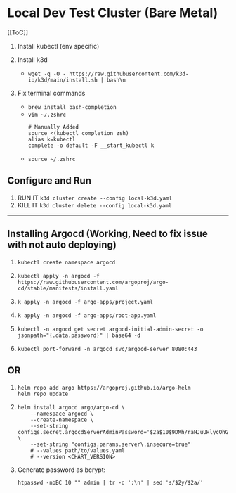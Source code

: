 # Local Dev Test Cluster (Bare Metal)

[[ToC]]

1. Install kubectl (env specific)

1. Install k3d
    - `wget -q -O - https://raw.githubusercontent.com/k3d-io/k3d/main/install.sh | bash\n`

1. Fix terminal commands
    - `brew install bash-completion`
    - `vim ~/.zshrc`
        ```
        # Manually Added
        source <(kubectl completion zsh)
        alias k=kubectl
        complete -o default -F __start_kubectl k
        ```
    - `source ~/.zshrc`

## Configure and Run
1. RUN IT `k3d cluster create --config local-k3d.yaml`
1. KILL IT `k3d cluster delete --config local-k3d.yaml`

---

## Installing Argocd (Working, Need to fix issue with not auto deploying)
1. `kubectl create namespace argocd`

1. `kubectl apply -n argocd -f https://raw.githubusercontent.com/argoproj/argo-cd/stable/manifests/install.yaml`

1. `k apply -n argocd -f argo-apps/project.yaml` 

1. `k apply -n argocd -f argo-apps/root-app.yaml`

1. `kubectl -n argocd get secret argocd-initial-admin-secret -o jsonpath="{.data.password}" | base64 -d`

1. `kubectl port-forward -n argocd svc/argocd-server 8080:443`

## OR
1.  ```
    helm repo add argo https://argoproj.github.io/argo-helm
    helm repo update
    ```
1.  ```
    helm install argocd argo/argo-cd \
        --namespace argocd \
        --create-namespace \
        --set-string configs.secret.argocdServerAdminPassword='$2a$10$9DMh/raHJuUHlycOhGe/Ze1rB7KXMDQuDScCfWMxHE7zS7IxsaCXy' \
        --set-string "configs.params.server\.insecure=true"
        # --values path/to/values.yaml
        # --version <CHART_VERSION>
    ```
1. Generate password as bcrypt:
    ```
    htpasswd -nbBC 10 "" admin | tr -d ':\n' | sed 's/$2y/$2a/'
    ```